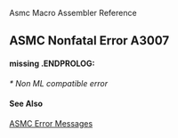 Asmc Macro Assembler Reference

## ASMC Nonfatal Error A3007

#### missing .ENDPROLOG:

_* Non ML compatible error_

#### See Also

[ASMC Error Messages](readme.md)